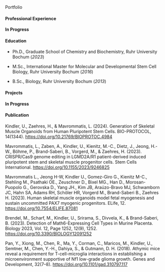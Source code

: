 Portfolio

#### Professional Experience

**In Progress**

#### Education

- Ph.D., Graduate School of Chemistry and Biochemistry, Ruhr University Bochum (_2023_)

- M.Sc., International Master for Molecular and Developmental Stem Cell Biology, Ruhr University Bochum (_2016_)

- B.Sc., Biology, Ruhr University Bochum (_2013_)

#### Projects

**In Progress**

#### Publication

Kindler, U., Zaehres, H., & Mavrommatis, L. (2024). Generation of Skeletal Muscle Organoids from Human Pluripotent Stem Cells. BIO-PROTOCOL, 14(1344). https://doi.org/10.21769/BIOPROTOC.4984 

Mavrommatis, L., Zaben, A., Kindler, U., Kienitz, M.-C., Dietz, J., Jeong, H.-W., Böhme, P., Brand-Saberi, B., Vorgerd, M., & Zaehres, H. (2023). CRISPR/Cas9 genome editing in LGMD2A/R1 patient-derived induced pluripotent stem and skeletal muscle progenitor cells. Stem Cells International. https://doi.org/10.1155/2023/9246825 

Mavrommatis L., Jeong H-W, Kindler U., Gomez-Giro G., Kienitz M-C., Stehling M., Psathaki OE., Zeuschner D., Bixel MG., Han D., Morosan-Puopolo G., Gerovska D., Yang JH., Kim JB, Araúzo-Bravo MJ, Schwamborn JC, Hahn SA, Adams RH, Schöler HR, Vorgerd M., Brand-Saberi B., Zaehres H. (2023). Human skeletal muscle organoids model fetal myogenesis and sustain uncommitted PAX7 myogenic progenitors. ELife, 12. https://doi.org/10.7554/ELIFE.87081 

Brendel, M., Scharf, M., Kindler, U., Srirama, S., Divvela, K., & Brand-Saberi, B. (2023). Detection of Math6-Expressing Cell Types in Murine Placenta. Biology 2023, Vol. 12, Page 1252, 12(9), 1252. https://doi.org/10.3390/BIOLOGY12091252 

Pan, Y., Xiong, M., Chen, R., Ma, Y., Corman, C., Maricos, M., Kindler, U., Semtner, M., Chen, Y.-H., Dahiya, S., & Gutmann, D. H. (2018). Athymic mice reveal a requirement for T-cell-microglia interactions in establishing a microenvironment supportive of Nf1 low-grade glioma growth. Genes and Development, 32(7–8). https://doi.org/10.1101/gad.310797.117
